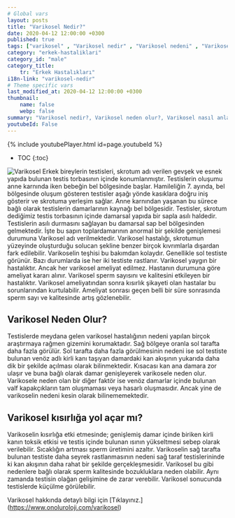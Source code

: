 ```yaml
---
# Global vars
layout: posts
title: "Varikosel Nedir?"
date: 2020-04-12 12:00:00 +0300
published: true
tags: ["varikosel" , "Varikosel nedir" , "Varikosel nedeni" , "Varikosel nasıl olur" , "varikosel nasıl görünür" , "varikosel oluşumu", "Varikosel teşhis" , "varikosel belirti" , "Varikosel ameliyatı ne zaman" , "Varikosel ameliyatı nedir" , "Varikosel ameliyatı nasıl yapılır" , "Varikosel tedavi" , "varikosel çözümü" , "varikosel ameliyatı" , "varikosel kısırlığı" , "sperm sayısı tedavi" , "sperm sayısı arttırma" ]
category: "erkek-hastaliklari"
category_id: "male"
category_title:
    tr: "Erkek Hastalıkları"
i18n-link: "varikosel-nedir"
# Theme specific vars
last_modified_at: 2020-04-12 12:00:00 +0300
thumbnail:
    name: false
    webp: false
summary: "Varikosel nedir?, Varikosel neden olur?, Varikosel nasıl anlaşılır?, Varikosel teşhisi? , Varikosel ne zaman ameliyat edilmeli? , Varikosel ameliyatı nedir?,  Varikosel ameliyatı nasıl yapılır?, Varikosel tedavisi?"
youtubeId: False
---
```

{% include youtubePlayer.html id=page.youtubeId %}

* TOC
{:toc}

![Varikosel](/assets/img/varikosel.jpeg)
Erkek bireylerin testisleri, skrotum adı verilen gevşek ve esnek yapıda bulunan testis torbasının içinde konumlanmıştır. Testislerin oluşumu anne karnında iken bebeğin bel bölgesinde başlar. Hamileliğin 7. ayında, bel bölgesinde oluşum gösteren testisler aşağı yönde kasıklara doğru iniş gösterir ve skrotuma yerleşim sağlar. Anne karnından yaşanan bu sürece bağlı olarak testislerin damarlarının kaynağı bel bölgesidir. Testisler, skrotum dediğimiz testis torbasının içinde damarsal yapıda bir sapla asılı haldedir. Testislerin asılı durmasını sağlayan bu damarsal sap bel bölgesinden gelmektedir. İşte bu sapın toplardamarının anormal bir şekilde genişlemesi durumuna Varikosel adı verilmektedir. Varikosel hastalığı, skrotumun yüzeyinde oluşturduğu solucan şekline benzer birçok kıvrımlarla dışardan fark edilebilir. Varikoselin teşhisi bu bakımdan kolaydır. Genellikle sol testiste görünür. Bazı durumlarda ise her iki testiste rastlanır. Varikosel yaygın bir hastalıktır. Ancak her varikosel ameliyat edilmez. Hastanın durumuna göre ameliyat kararı alınır. Varikosel sperm sayısını ve kalitesini etkileyen bir hastalıktır. Varikosel ameliyatından sonra kısırlık şikayeti olan hastalar bu sorunlarından kurtulabilir. Ameliyat sonrası geçen belli bir süre sonrasında sperm sayı ve kalitesinde artış gözlenebilir.

## Varikosel Neden Olur?

Testislerde meydana gelen varikosel hastalığının nedeni yapılan birçok araştırmaya rağmen gizemini korumaktadır. Sağ bölgeye oranla sol tarafta daha fazla görülür. Sol tarafta daha fazla görülmesinin nedeni ise sol testiste bulunan venöz adlı kirli kanı taşıyan damardaki kan akışının yukarıda daha dik bir şekilde açılması olarak bilinmektedir. Kısacası kan ana damara zor ulaşır ve buna bağlı olarak damar genişleyerek varikosele neden olur. Varikosele neden olan bir diğer faktör ise venöz damarlar içinde bulunan valf kapakçıkların tam oluşmaması veya hasarlı oluşmasıdır. Ancak yine de varikoselin nedeni kesin olarak bilinememektedir.

## Varikosel kısırlığa yol açar mı?

Varikoselin kısırlığa etki etmesinde; genişlemiş damar içinde biriken kirli kanın toksik etkisi ve testis içinde bulunan ısının yükseltmesi sebep olarak verilebilir. Sıcaklığın artması sperm üretimini azaltır. Varikoselin sağ tarafta bulunan testiste daha seyrek rastlanmasının nedeni sağ taraf testislerininde ki kan akışının daha rahat bir şekilde gerçekleşmesidir.
Varikosel bu gibi nedenlere bağlı olarak sperm kalitesinde bozukluklara neden olabilir. Aynı zamanda testisin olağan gelişimine de zarar verebilir. Varikosel sonucunda testislerde küçülme görülebilir.



Varikosel hakkında detaylı bilgi için [Tıklayınız.] (https://www.onoluroloji.com/varikosel)
